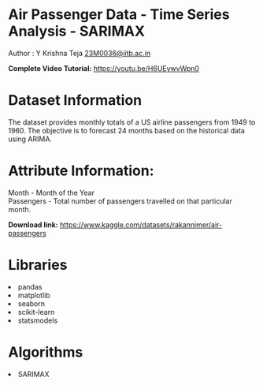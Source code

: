 # Air Passenger Data - Time Series Analysis - SARIMAX
Author : Y Krishna Teja 23M0036@iitb.ac.in

**Complete Video Tutorial:** https://youtu.be/H6UEywvWpn0

# Dataset Information

The dataset provides monthly totals of a US airline passengers from 1949 to 1960. The objective is to forecast 24 months based on the historical data using ARIMA.

# Attribute Information:

Month - Month of the Year \
Passengers - Total number of passengers travelled on that particular month.

**Download link:** https://www.kaggle.com/datasets/rakannimer/air-passengers

# Libraries

<li>pandas
<li>matplotlib
<li>seaborn
<li>scikit-learn
<li>statsmodels

# Algorithms

<li>SARIMAX
 
